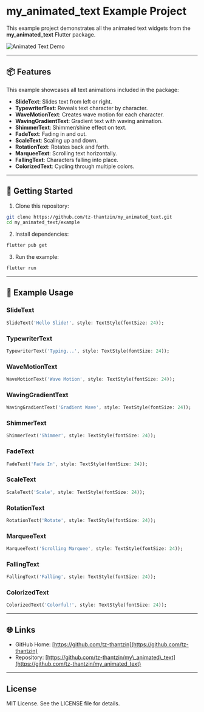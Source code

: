 # my\_animated\_text Example Project

This example project demonstrates all the animated text widgets from the **my\_animated\_text** Flutter package.

![Animated Text Demo](assets/animated_text_demo.gif)

---

## 📦 Features

This example showcases all text animations included in the package:

* **SlideText**: Slides text from left or right.
* **TypewriterText**: Reveals text character by character.
* **WaveMotionText**: Creates wave motion for each character.
* **WavingGradientText**: Gradient text with waving animation.
* **ShimmerText**: Shimmer/shine effect on text.
* **FadeText**: Fading in and out.
* **ScaleText**: Scaling up and down.
* **RotationText**: Rotates back and forth.
* **MarqueeText**: Scrolling text horizontally.
* **FallingText**: Characters falling into place.
* **ColorizedText**: Cycling through multiple colors.

---

## 🔧 Getting Started

1. Clone this repository:

```bash
git clone https://github.com/tz-thantzin/my_animated_text.git
cd my_animated_text/example
```

2. Install dependencies:

```bash
flutter pub get
```

3. Run the example:

```bash
flutter run
```

---

## 🧪 Example Usage

### SlideText

```dart
SlideText('Hello Slide!', style: TextStyle(fontSize: 24));
```

### TypewriterText

```dart
TypewriterText('Typing...', style: TextStyle(fontSize: 24));
```

### WaveMotionText

```dart
WaveMotionText('Wave Motion', style: TextStyle(fontSize: 24));
```

### WavingGradientText

```dart
WavingGradientText('Gradient Wave', style: TextStyle(fontSize: 24));
```

### ShimmerText

```dart
ShimmerText('Shimmer', style: TextStyle(fontSize: 24));
```

### FadeText

```dart
FadeText('Fade In', style: TextStyle(fontSize: 24));
```

### ScaleText

```dart
ScaleText('Scale', style: TextStyle(fontSize: 24));
```

### RotationText

```dart
RotationText('Rotate', style: TextStyle(fontSize: 24));
```

### MarqueeText

```dart
MarqueeText('Scrolling Marquee', style: TextStyle(fontSize: 24));
```

### FallingText

```dart
FallingText('Falling', style: TextStyle(fontSize: 24));
```

### ColorizedText

```dart
ColorizedText('Colorful!', style: TextStyle(fontSize: 24));
```

---

## 🌐 Links

* GitHub Home: [https://github.com/tz-thantzin](https://github.com/tz-thantzin)
* Repository: [https://github.com/tz-thantzin/my\_animated\_text](https://github.com/tz-thantzin/my_animated_text)

---

## License

MIT License. See the LICENSE file for details.
